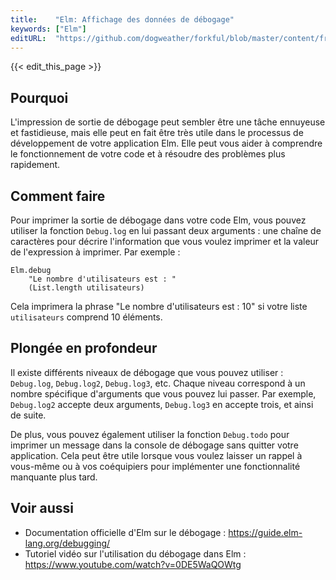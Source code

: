 ```yaml
---
title:    "Elm: Affichage des données de débogage"
keywords: ["Elm"]
editURL:  "https://github.com/dogweather/forkful/blob/master/content/fr/elm/printing-debug-output.md"
---
```


{{< edit_this_page >}}

## Pourquoi

L'impression de sortie de débogage peut sembler être une tâche ennuyeuse et fastidieuse, mais elle peut en fait être très utile dans le processus de développement de votre application Elm. Elle peut vous aider à comprendre le fonctionnement de votre code et à résoudre des problèmes plus rapidement.

## Comment faire

Pour imprimer la sortie de débogage dans votre code Elm, vous pouvez utiliser la fonction `Debug.log` en lui passant deux arguments : une chaîne de caractères pour décrire l'information que vous voulez imprimer et la valeur de l'expression à imprimer. Par exemple :

```
Elm.debug
    "Le nombre d'utilisateurs est : "
    (List.length utilisateurs)
```

Cela imprimera la phrase "Le nombre d'utilisateurs est : 10" si votre liste `utilisateurs` comprend 10 éléments.

## Plongée en profondeur

Il existe différents niveaux de débogage que vous pouvez utiliser : `Debug.log`, `Debug.log2`, `Debug.log3`, etc. Chaque niveau correspond à un nombre spécifique d'arguments que vous pouvez lui passer. Par exemple, `Debug.log2` accepte deux arguments, `Debug.log3` en accepte trois, et ainsi de suite.

De plus, vous pouvez également utiliser la fonction `Debug.todo` pour imprimer un message dans la console de débogage sans quitter votre application. Cela peut être utile lorsque vous voulez laisser un rappel à vous-même ou à vos coéquipiers pour implémenter une fonctionnalité manquante plus tard.

## Voir aussi

- Documentation officielle d'Elm sur le débogage : https://guide.elm-lang.org/debugging/
- Tutoriel vidéo sur l'utilisation du débogage dans Elm : https://www.youtube.com/watch?v=0DE5WaQOWtg